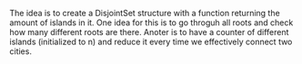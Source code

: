The idea is to create a DisjointSet structure with a function returning the amount of islands in it.
One idea for this is to go throguh all roots and check how many different roots are there.
Anoter is to have a counter of different islands (initialized to n) and reduce it every time we effectively connect two cities.